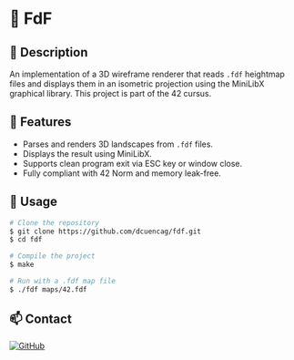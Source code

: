# 🌄 FdF

## 📌 Description  
An implementation of a 3D wireframe renderer that reads `.fdf` heightmap files and displays them in an isometric projection using the MiniLibX graphical library. This project is part of the 42 cursus.

## 📂 Features
- Parses and renders 3D landscapes from `.fdf` files.
- Displays the result using MiniLibX.
- Supports clean program exit via ESC key or window close.
- Fully compliant with 42 Norm and memory leak-free.

## 🚀 Usage
```sh
# Clone the repository
$ git clone https://github.com/dcuencag/fdf.git
$ cd fdf

# Compile the project
$ make

# Run with a .fdf map file
$ ./fdf maps/42.fdf
```

## 📫 Contact
[![GitHub](https://img.shields.io/badge/-Github-000?style=flat&logo=Github&logoColor=white)](https://github.com/dcuencag)